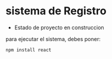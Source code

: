 <h1> sistema de Registro </h1>

- Estado de proyecto en construccion 

para ejecutar el sistema, debes poner:

 ```npm install react ```
